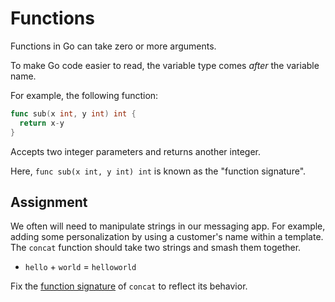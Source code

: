 # Functions

Functions in Go can take zero or more arguments.

To make Go code easier to read, the variable type comes *after* the variable name.

For example, the following function:

```go
func sub(x int, y int) int {
  return x-y
}
```

Accepts two integer parameters and returns another integer.

Here, `func sub(x int, y int) int` is known as the "function signature".

## Assignment

We often will need to manipulate strings in our messaging app. For example, adding some personalization by using a customer's name within a template. The `concat` function should take two strings and smash them together.

* `hello` + `world` = `helloworld`

Fix the [function signature](https://www.devx.com/open-source-zone/programming-basics-the-function-signature/#:~:text=A%20function%20signature%20includes%20the%20function%20name%2C%20its%20arguments%2C%20and%20in%20some%20languages%2C%20the%20return%20type.) of `concat` to reflect its behavior.